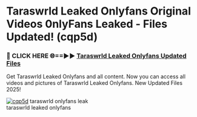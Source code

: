 # Taraswrld Leaked Onlyfans Original Videos 0nlyFans Leaked - Files Updated! (cqp5d)

<h3>🔴 CLICK HERE 🌐==►► <a href="https://tinyurl.com/2jnfzry5" rel="nofollow">Taraswrld Leaked Onlyfans Updated Files</a></h3>

Get Taraswrld Leaked Onlyfans and all content. Now you can access all videos and pictures of Taraswrld Leaked Onlyfans. New Updated Files 2025!

[![cqp5d](https://i.imgur.com/GyGTBgg.gif)](https://tinyurl.com/2jnfzry5)
taraswrld onlyfans leak<br>
taraswrld leaked onlyfans